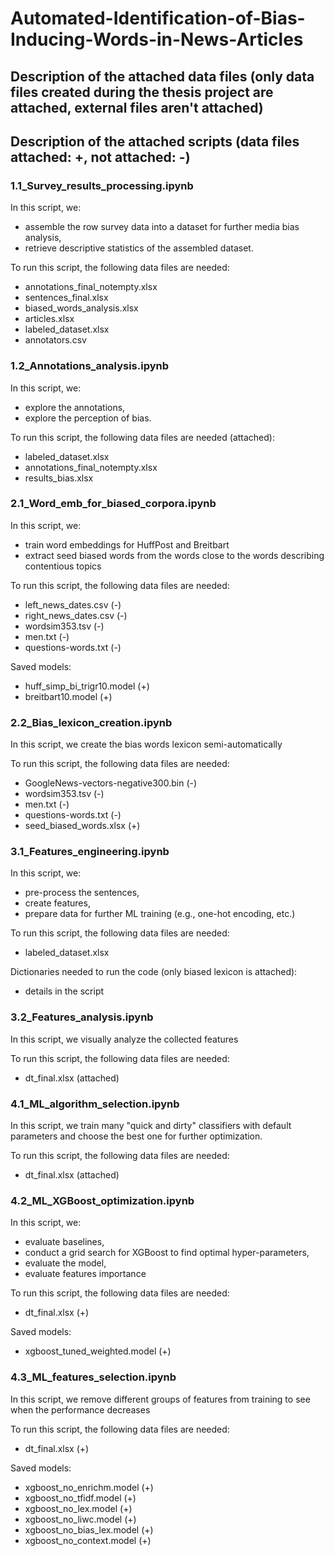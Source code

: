 # Automated-Identification-of-Bias-Inducing-Words-in-News-Articles

## Description of the attached data files (only data files created during the thesis project are attached, external files aren't attached)

## Description of the attached scripts (data files attached: +, not attached: -)
### 1.1_Survey_results_processing.ipynb
In this script, we:
- assemble the row survey data into a dataset for further media bias analysis,
- retrieve descriptive statistics of the assembled dataset.

To run this script, the following data files are needed:
- annotations_final_notempty.xlsx
- sentences_final.xlsx
- biased_words_analysis.xlsx
- articles.xlsx
- labeled_dataset.xlsx
- annotators.csv

### 1.2_Annotations_analysis.ipynb
In this script, we:
- explore the annotations,
- explore the perception of bias.

To run this script, the following data files are needed (attached):
- labeled_dataset.xlsx
- annotations_final_notempty.xlsx
- results_bias.xlsx

### 2.1_Word_emb_for_biased_corpora.ipynb
In this script, we:
- train word embeddings for HuffPost and Breitbart
- extract seed biased words from the words close to the words describing contentious topics

To run this script, the following data files are needed:
- left_news_dates.csv (-)
- right_news_dates.csv (-)
- wordsim353.tsv (-)
- men.txt (-)
- questions-words.txt (-)

Saved models:
- huff_simp_bi_trigr10.model (+)
- breitbart10.model (+)

### 2.2_Bias_lexicon_creation.ipynb
In this script, we create the bias words lexicon semi-automatically

To run this script, the following data files are needed:
- GoogleNews-vectors-negative300.bin (-)
- wordsim353.tsv (-)
- men.txt (-)
- questions-words.txt (-)
- seed_biased_words.xlsx (+)

### 3.1_Features_engineering.ipynb
In this script, we:
- pre-process the sentences,
- create features,
- prepare data for further ML training (e.g., one-hot encoding, etc.)

To run this script, the following data files are needed:
- labeled_dataset.xlsx

Dictionaries needed to run the code (only biased lexicon is attached): 
- details in the script

### 3.2_Features_analysis.ipynb
In this script, we visually analyze the collected features

To run this script, the following data files are needed:
- dt_final.xlsx (attached)

### 4.1_ML_algorithm_selection.ipynb
In this script, we train many "quick and dirty" classifiers with default parameters and choose the best one for further optimization.

To run this script, the following data files are needed:
- dt_final.xlsx (attached)

### 4.2_ML_XGBoost_optimization.ipynb
In this script, we:
- evaluate baselines,
- conduct a grid search for XGBoost to find optimal hyper-parameters,
- evaluate the model,
- evaluate features importance

To run this script, the following data files are needed:
- dt_final.xlsx (+)

Saved models:
- xgboost_tuned_weighted.model (+)

### 4.3_ML_features_selection.ipynb
In this script, we remove different groups of features from training to see when the performance decreases

To run this script, the following data files are needed:
- dt_final.xlsx (+)

Saved models:
- xgboost_no_enrichm.model (+)
- xgboost_no_tfidf.model (+)
- xgboost_no_lex.model (+)
- xgboost_no_liwc.model (+)
- xgboost_no_bias_lex.model (+)
- xgboost_no_context.model (+)
